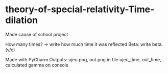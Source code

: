 # theory-of-special-relativity-Time-dilation
Made cause of school project

How many times? -> write how much time it was reflected
Beta: write beta.(v/c)

Made with PyCharm
Outputs: ujeu.png, out.png in file
         ujeu_time, out_time, calculated gamma on console

